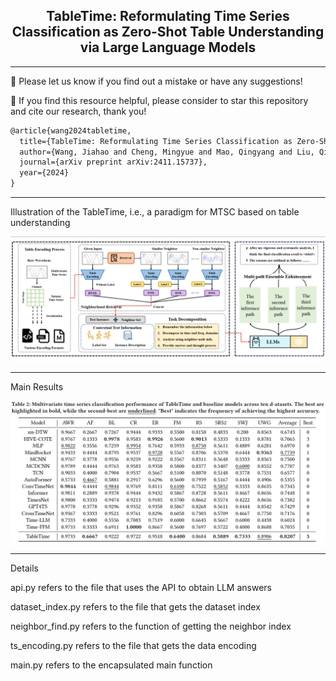 <div align="center">
  <h2><b> TableTime: Reformulating Time Series Classification as Zero-Shot Table Understanding via Large Language Models </b></h2>
</div>

---

🙋 Please let us know if you find out a mistake or have any suggestions!

🌟 If you find this resource helpful, please consider to star this repository and cite our research, thank you!

```tex
@article{wang2024tabletime,
  title={TableTime: Reformulating Time Series Classification as Zero-Shot Table Understanding via Large Language Models},
  author={Wang, Jiahao and Cheng, Mingyue and Mao, Qingyang and Liu, Qi and Xu, Feiyang and Li, Xin and Chen, Enhong},
  journal={arXiv preprint arXiv:2411.15737},
  year={2024}
}
```

---
Illustration of the TableTime, i.e., a paradigm for MTSC based on table understanding

<img width="1081" alt="image" src="https://github.com/realwangjiahao/TableTime/blob/main/pic/main.png">


---
Main Results

<img width="1081" alt="image" src="https://github.com/realwangjiahao/TableTime/blob/main/pic/result.png">

---
Details

api.py refers to the file that uses the API to obtain LLM answers

dataset_index.py refers to the file that gets the dataset index

neighbor_find.py refers to the function of getting the neighbor index

ts_encoding.py refers to the file that gets the data encoding

main.py refers to the encapsulated main function
